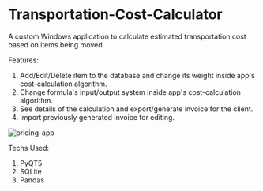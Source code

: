 # Transportation-Cost-Calculator

A custom Windows application to calculate estimated transportation cost based on items being moved.

Features:
1. Add/Edit/Delete item to the database and change its weight inside app's cost-calculation algorithm.
2. Change formula's input/output system inside app's cost-calculation algorithm.
3. See details of the calculation and export/generate invoice for the client.
4. Import previously generated invoice for editing.

![pricing-app](https://user-images.githubusercontent.com/86730766/171718349-f1254d29-5339-43be-b4ed-fdafacc60a11.png)

Techs Used:
1. PyQT5
2. SQLite
3. Pandas
